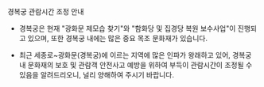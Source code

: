 경복궁 관람시간 조정 안내

- 경복궁은 현재 "광화문 제모습 찾기"와 "함화당 및 집경당 복원 보수사업"이 진행되고 있으며, 또한 경복궁 내에는 많은 중요 목조 문화재가 있습니다.

- 최근 세종로~광화문(경복궁)에 이르는 지역에 많은 인파가 왕래하고 있어, 경복궁 내 문화재의 보호 및 관람객 안전사고 예방을 위하여 부득이 관람시간이 조정될 수 있음을 알려드리오니, 널리 양해하여 주시기 바랍니다.